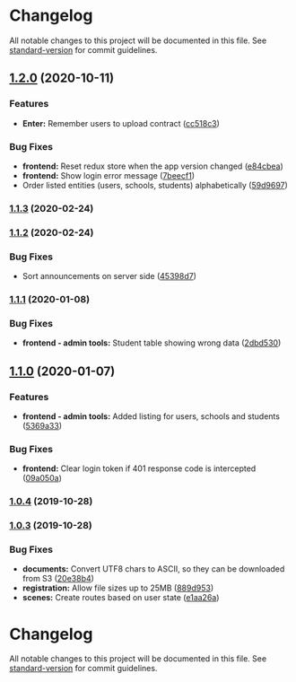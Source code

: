 # Changelog

All notable changes to this project will be documented in this file. See [standard-version](https://github.com/conventional-changelog/standard-version) for commit guidelines.

## [1.2.0](https://github.com/gergof/siteMiculbilingv/compare/v1.1.3...v1.2.0) (2020-10-11)


### Features

* **Enter:** Remember users to upload contract ([cc518c3](https://github.com/gergof/siteMiculbilingv/commit/cc518c32b3cd317e56c3c8a9c2dfd14c355f7ffa))


### Bug Fixes

* **frontend:** Reset redux store when the app version changed ([e84cbea](https://github.com/gergof/siteMiculbilingv/commit/e84cbea8428c2a5dfc453a50a2d3b57e98867816))
* **frontend:** Show login error message ([7beecf1](https://github.com/gergof/siteMiculbilingv/commit/7beecf12194be9ce8ecfd8ed0266f57bdcad650a))
* Order listed entities (users, schools, students) alphabetically ([59d9697](https://github.com/gergof/siteMiculbilingv/commit/59d969763de9ad39681a2844eba55cd7be1d1184))

### [1.1.3](https://github.com/gergof/siteMiculbilingv/compare/v1.1.2...v1.1.3) (2020-02-24)

### [1.1.2](https://github.com/gergof/siteMiculbilingv/compare/v1.1.1...v1.1.2) (2020-02-24)


### Bug Fixes

* Sort announcements on server side ([45398d7](https://github.com/gergof/siteMiculbilingv/commit/45398d79630b9c91743e277360cb8305454f4a62))

### [1.1.1](https://github.com/gergof/siteMiculbilingv/compare/v1.1.0...v1.1.1) (2020-01-08)


### Bug Fixes

* **frontend - admin tools:** Student table showing wrong data ([2dbd530](https://github.com/gergof/siteMiculbilingv/commit/2dbd5307e948f2c0074bd1d3fdb06802c034b94e))

## [1.1.0](https://github.com/gergof/siteMiculbilingv/compare/v1.0.4...v1.1.0) (2020-01-07)


### Features

* **frontend - admin tools:** Added listing for users, schools and students ([5369a33](https://github.com/gergof/siteMiculbilingv/commit/5369a33f173d3a7070c7d19c73fcbb8d1a38febb))


### Bug Fixes

* **frontend:** Clear login token if 401 response code is intercepted ([09a050a](https://github.com/gergof/siteMiculbilingv/commit/09a050a6e2c1a0f3929882382d2f1d91cbb7f40b))

### [1.0.4](https://github.com/gergof/siteMiculbilingv/compare/v1.0.3...v1.0.4) (2019-10-28)

### [1.0.3](https://github.com/gergof/siteMiculbilingv/compare/v1.0.2...v1.0.3) (2019-10-28)


### Bug Fixes

* **documents:** Convert UTF8 chars to ASCII, so they can be downloaded from S3 ([20e38b4](https://github.com/gergof/siteMiculbilingv/commit/20e38b47b8881b6066de7f17080737ae8a767c56))
* **registration:** Allow file sizes up to 25MB ([889d953](https://github.com/gergof/siteMiculbilingv/commit/889d953d9839697d3e28b3872d6d2934c687ab4d))
* **scenes:** Create routes based on user state ([e1aa26a](https://github.com/gergof/siteMiculbilingv/commit/e1aa26a48ba2f73dd486b1ba79f7d66b7b71293b))

# Changelog

All notable changes to this project will be documented in this file. See [standard-version](https://github.com/conventional-changelog/standard-version) for commit guidelines.
